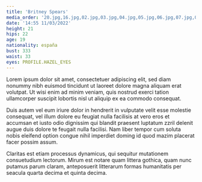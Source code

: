 ```yaml
---
title: 'Britney Spears'
media_order: '20.jpg,16.jpg,02.jpg,03.jpg,04.jpg,05.jpg,06.jpg,07.jpg,08.jpg,09.jpg,10.jpg,11.jpg,12.jpg,14.jpg,17.jpg,18.jpg,19.jpg,22.jpg'
date: '14:55 11/03/2022'
height: 21
hips: 22
age: 19
nationality: españa
bust: 333
waist: 33
eyes: PROFILE.HAZEL_EYES
---
```


Lorem ipsum dolor sit amet, consectetuer adipiscing elit, sed diam nonummy nibh euismod tincidunt ut laoreet dolore magna aliquam erat volutpat. Ut wisi enim ad minim veniam, quis nostrud exerci tation ullamcorper suscipit lobortis nisl ut aliquip ex ea commodo consequat.

Duis autem vel eum iriure dolor in hendrerit in vulputate velit esse molestie consequat, vel illum dolore eu feugiat nulla facilisis at vero eros et accumsan et iusto odio dignissim qui blandit praesent luptatum zzril delenit augue duis dolore te feugait nulla facilisi.
Nam liber tempor cum soluta nobis eleifend option congue nihil imperdiet doming id quod mazim placerat facer possim assum.

Claritas est etiam processus dynamicus, qui sequitur mutationem consuetudium lectorum. Mirum est notare quam littera gothica, quam nunc putamus parum claram, anteposuerit litterarum formas humanitatis per seacula quarta decima et quinta decima.
